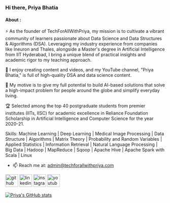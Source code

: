 ### Hi there, Priya Bhatia
#### About :

⚡ As the founder of TechForAllWithPriya, my mission is to cultivate a vibrant community of learners passionate about Data Science and Data Structures & Algorithms (DSA). Leveraging my industry experience from companies like Ineuron and Thales, alongside a Master's degree in Artificial Intelligence from IIT Hyderabad, I bring a unique blend of practical insights and academic rigor to my teaching approach.

🔭 I enjoy creating content and videos, and my YouTube channel, "Priya Bhatia," is full of high-quality DSA and data science content. 
    
💬 My motive is to give my full potential to build AI-based solutions that solve a high-impact problem for people around the globe and simplify everyday living.

🏆 Selected among the top 40 postgraduate students from premier institutes (IITs, IISC) for academic excellence in Reliance Foundation Scholarship in Artificial Intelligence and Computer Science for the year 2020-21.

Skills: Machine Learning | Deep Learning | Medical Image Processing | Data Structure | Algorithms | Matrix Theory | Probability and Random Variables | Applied Statistics | Information Retrieval | Natural Language Processing | Big Data | Hadoop | MapReduce | Sqoop | Apache Hive | Apache Spark with Scala | Linux

- 📫 Reach me at: admin@techforallwithpriya.com


[<img src='https://cdn.jsdelivr.net/npm/simple-icons@3.0.1/icons/github.svg' alt='github' height='40'>](https://github.com/priya6971)  [<img src='https://cdn.jsdelivr.net/npm/simple-icons@3.0.1/icons/linkedin.svg' alt='linkedin' height='40'>](https://www.linkedin.com/in/priya-bhatia-5057a0116/)  [<img src='https://cdn.jsdelivr.net/npm/simple-icons@3.0.1/icons/instagram.svg' alt='instagram' height='40'>](https://www.instagram.com/priyabhatia6971/) [<img src='https://cdn.jsdelivr.net/npm/simple-icons@3.0.1/icons/youtube.svg' alt='youtube' height='40'>](https://www.youtube.com/@PriyaBhatia)

[![Priya's GitHub stats](https://github-readme-stats.vercel.app/api?username=priya6971)](https://github.com/priya6971/github-readme-stats)
